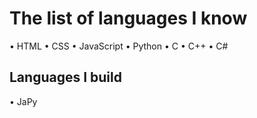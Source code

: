 # The list of languages I know
• HTML
• CSS
• JavaScript
• Python
• C
• C++
• C#
## Languages I build
• JaPy
